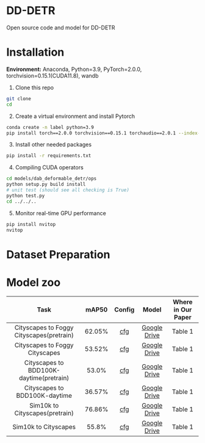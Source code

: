 # DD-DETR
Open source code and model for DD-DETR

# Installation
**Environment:** Anaconda, Python=3.9, PyTorch=2.0.0, torchvision=0.15.1(CUDA11.8), wandb
1. Clone this repo
```sh
git clone 
cd 
```
2. Create a virtual environment and install Pytorch
```sh
conda create -n label python=3.9 
pip install torch==2.0.0 torchvision==0.15.1 torchaudio==2.0.1 --index-url https://download.pytorch.org/whl/cu118 
```
3. Install other needed packages
```sh
pip install -r requirements.txt
```
4. Compiling CUDA operators
```sh
cd models/dab_deformable_detr/ops
python setup.py build install
# unit test (should see all checking is True)
python test.py
cd ../../..
```
5. Monitor real-time GPU performance
```sh
pip install nvitop
nvitop
```
   
# Dataset Preparation

# Model zoo
| Task                                     | mAP50  | Config | Model | Where in Our Paper |
|:----------------------------------------:|:------:|:------:|:-----:|:------------------:|
| Cityscapes to Foggy Cityscapes(pretrain) | 62.05% | [cfg](config/DA/Cityscapes2FoggyCityscapes)       | [Google Drive](https://drive.google.com/file/d/16WZykk8QovgfAWmpGCBG1Q_PXHAH3g9Z/view?usp=sharing)      | Table 1                   |
| Cityscapes to Foggy Cityscapes           | 53.52% | [cfg](config/DA/Cityscapes2FoggyCityscapes)       | [Google Drive](https://drive.google.com/file/d/1UlbFkmSyI9KthhZXDN30SMuH8ckKkWf7/view?usp=drive_link)      | Table 1                   |
| Cityscapes to BDD100K-daytime(pretrain)  | 53.0%  | [cfg](config/DA/Cityscapes2FoggyCityscapes)       | [Google Drive]()      | Table 1                   |
| Cityscapes to BDD100K-daytime            | 36.57% | [cfg](config/DA/Cityscapes2FoggyCityscapes)       | [Google Drive]()      | Table 1                   |
| Sim10k to Cityscapes(pretrain)           | 76.86% | [cfg](config/DA/Cityscapes2FoggyCityscapes)       | [Google Drive]()      | Table 1                   |
| Sim10k to Cityscapes                     | 55.8%  | [cfg](config/DA/Cityscapes2FoggyCityscapes)       | [Google Drive]()      | Table 1                   |


